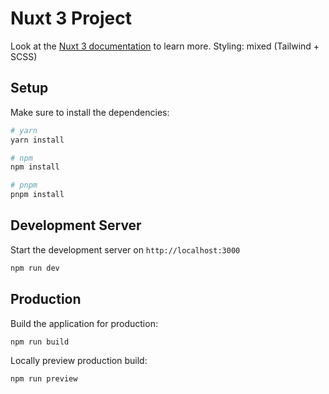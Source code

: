 # Nuxt 3 Project

Look at the [Nuxt 3 documentation](https://nuxt.com/docs/getting-started/introduction) to learn more.
Styling: mixed (Tailwind + SCSS)

## Setup

Make sure to install the dependencies:

```bash
# yarn
yarn install

# npm
npm install

# pnpm
pnpm install
```

## Development Server

Start the development server on `http://localhost:3000`

```bash
npm run dev
```

## Production

Build the application for production:

```bash
npm run build
```

Locally preview production build:

```bash
npm run preview
```
